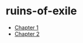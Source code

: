 # ruins-of-exile

* [Chapter 1](/chapters/RuinsOfExile-001)
* [Chapter 2](/chapters/RuinsOfExile-002)
